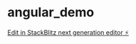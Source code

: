 # angular_demo

[Edit in StackBlitz next generation editor ⚡️](https://stackblitz.com/~/github.com/cindyvictoria01/angular_demo)